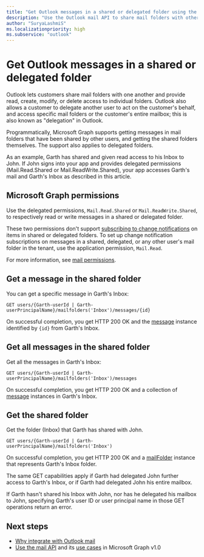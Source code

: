 ```yaml
---
title: "Get Outlook messages in a shared or delegated folder using the Outlook mail API"
description: "Use the Outlook mail API to share mail folders with others and manage access to folders. You can also delegate another user to act on your behalf."
author: "SuryaLashmiS"
ms.localizationpriority: high
ms.subservice: "outlook"
---
```


# Get Outlook messages in a shared or delegated folder

Outlook lets customers share mail folders with one another and provide read, create, modify, or delete access to individual folders. Outlook also allows a customer to delegate another user to act on the customer's behalf, and access specific mail folders or the customer's entire mailbox; this is also known as "delegation" in Outlook.

Programmatically, Microsoft Graph supports getting messages in mail folders that have been shared by other users, and getting the shared folders themselves. The support also applies to delegated folders.

As an example, Garth has shared and given read access to his Inbox to John. If John signs into your app and provides delegated permissions (Mail.Read.Shared or Mail.ReadWrite.Shared), your app accesses Garth's mail and Garth's Inbox as described in this article.

## Microsoft Graph permissions

Use the delegated permissions, `Mail.Read.Shared` or `Mail.ReadWrite.Shared`, to respectively read or write messages in a shared or delegated folder.

These two permissions don't support [subscribing to change notifications](change-notifications-overview.md) on items in shared or delegated folders. To set up change notification subscriptions on messages in a shared, delegated, or any other user's mail folder in the tenant, use the application permission, `Mail.Read`.

For more information, see [mail permissions](permissions-reference.md).

## Get a message in the shared folder

You can get a specific message in Garth's Inbox:

<!-- { "blockType": "ignored" } -->
```http
GET users/{Garth-userId | Garth-userPrincipalName}/mailfolders('Inbox')/messages/{id}
```

On successful completion, you get HTTP 200 OK and the [message](/graph/api/resources/message) instance identified by `{id}` from Garth's Inbox.

## Get all messages in the shared folder

Get all the messages in Garth's Inbox:

<!-- { "blockType": "ignored" } -->
```http
GET users/{Garth-userId | Garth-userPrincipalName}/mailfolders('Inbox')/messages
```

On successful completion, you get HTTP 200 OK and a collection of [message](/graph/api/resources/message) instances in Garth's Inbox.

## Get the shared folder

Get the folder (Inbox) that Garth has shared with John.

<!-- { "blockType": "ignored" } -->
```http
GET users/{Garth-userId | Garth-userPrincipalName}/mailfolders('Inbox')
```

On successful completion, you get HTTP 200 OK and a [mailFolder](/graph/api/resources/mailfolder) instance that represents Garth's Inbox folder.

The same GET capabilities apply if Garth had delegated John further access to Garth's Inbox, or if Garth had delegated John his entire mailbox.

If Garth hasn't shared his Inbox with John, nor has he delegated his mailbox to John, specifying Garth's user ID or user principal name in those GET operations return an error.


## Next steps

- [Why integrate with Outlook mail](outlook-mail-concept-overview.md)
- [Use the mail API](/graph/api/resources/mail-api-overview) and its [use cases](/graph/api/resources/mail-api-overview#common-use-cases) in Microsoft Graph v1.0
